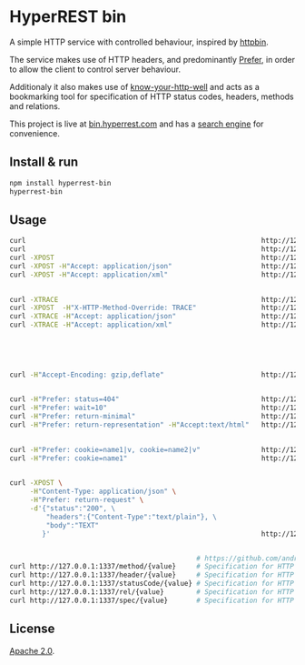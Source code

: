 # HyperREST bin

A simple HTTP service with controlled behaviour, inspired by [httpbin](https://github.com/kennethreitz/httpbin).

The service makes use of HTTP headers, and predominantly [Prefer](http://tools.ietf.org/html/rfc7240), in order to allow the client to control server behaviour.

Additionaly it also makes use of [know-your-http-well](https://github.com/andreineculau/know-your-http-well) and acts as a bookmarking tool for specification of HTTP status codes, headers, methods and relations.

This project is live at [bin.hyperrest.com](http://bin.hyperrest.com) and has a [search engine](http://mycroftproject.com/search-engines.html?name=bin.hyperrest.com) for convenience.


## Install & run

```bash
npm install hyperrest-bin
hyperrest-bin                                                                         # or PORT=1337 hyperrest-bin
```


## Usage

```bash
curl                                                          http://127.0.0.1:1337   # README.md
curl                                                          http://127.0.0.1:1337/* # README.md on any path
curl -XPOST                                                   http://127.0.0.1:1337   # README.md
curl -XPOST -H"Accept: application/json"                      http://127.0.0.1:1337   # JSON TRACE
curl -XPOST -H"Accept: application/xml"                       http://127.0.0.1:1337   # XML TRACE

                                                                                      # TRACE, METHOD OVERRIDE
curl -XTRACE                                                  http://127.0.0.1:1337   # message/http TRACE
curl -XPOST  -H"X-HTTP-Method-Override: TRACE"                http://127.0.0.1:1337   # message/http TRACE still
curl -XTRACE -H"Accept: application/json"                     http://127.0.0.1:1337   # JSON TRACE
curl -XTRACE -H"Accept: application/xml"                      http://127.0.0.1:1337   # XML TRACE

                                                                                      # ORIGINATING IP
                                                                                      # see response

                                                                                      # GZIP/DEFLATE
curl -H"Accept-Encoding: gzip,deflate"                        http://127.0.0.1:1337   # GZIP README.md

                                                                                      # PREFER (as per registered preferences)
curl -H"Prefer: status=404"                                   http://127.0.0.1:1337   # 404 Not Found
curl -H"Prefer: wait=10"                                      http://127.0.0.1:1337   # wait 10 seconds, then README.md
curl -H"Prefer: return-minimal"                               http://127.0.0.1:1337   # 200 OK, but no README.md
curl -H"Prefer: return-representation" -H"Accept:text/html"   http://127.0.0.1:1337   # return README.md by force

                                                                                      # PREFER (as per extensions of preferences)
curl -H"Prefer: cookie=name1|v, cookie=name2|v"               http://127.0.0.1:1337   # set cookies "name1" and "name2"
curl -H"Prefer: cookie=name1"                                 http://127.0.0.1:1337   # delete cookie "name1"

                                                                                      # PREFER response as defined in the request body
curl -XPOST \
     -H"Content-Type: application/json" \
     -H"Prefer: return-request" \
     -d'{"status":"200", \
         "headers":{"Content-Type":"text/plain"}, \
         "body":"TEXT"
        }'                                                    http://127.0.0.1:1337   # return 200, etc.


                                              # https://github.com/andreineculau/know-your-http-well
curl http://127.0.0.1:1337/method/{value}     # Specification for HTTP Method
curl http://127.0.0.1:1337/header/{value}     # Specification for HTTP Header
curl http://127.0.0.1:1337/statusCode/{value} # Specification for HTTP Status Code
curl http://127.0.0.1:1337/rel/{value}        # Specification for HTTP Relation
curl http://127.0.0.1:1337/spec/{value}       # Specification for HTTP AnyOfTheAbove (I feel lucky mode)
```


## License

[Apache 2.0](LICENSE).
